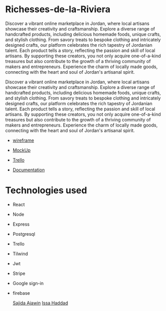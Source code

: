 # Richesses-de-la-Riviera
Discover a vibrant online marketplace in Jordan, where local artisans showcase their creativity and craftsmanship. Explore a diverse range of handcrafted products, including delicious homemade foods, unique crafts, and stylish clothing. From savory treats to bespoke clothing and intricately designed crafts, our platform celebrates the rich tapestry of Jordanian talent. Each product tells a story, reflecting the passion and skill of local artisans. By supporting these creators, you not only acquire one-of-a-kind treasures but also contribute to the growth of a thriving community of makers and entrepreneurs. Experience the charm of locally made goods, connecting with the heart and soul of Jordan's artisanal spirit.

Discover a vibrant online marketplace in Jordan, where local artisans showcase their creativity and craftsmanship. Explore a diverse range of handcrafted products, including delicious homemade foods, unique crafts, and stylish clothing. From savory treats to bespoke clothing and intricately designed crafts, our platform celebrates the rich tapestry of Jordanian talent. Each product tells a story, reflecting the passion and skill of local artisans. By supporting these creators, you not only acquire one-of-a-kind treasures but also contribute to the growth of a thriving community of makers and entrepreneurs. Experience the charm of locally made goods, connecting with the heart and soul of Jordan's artisanal spirit.

- [wireframe]()

- [MockUp]()

- [Trello](https://trello.com/b/Sut1QMku/masterpice)

- [Documentation](https://docs.google.com/presentation/d/1ktXz-bYZAzeIgBLDZEO6PqNPFc7IMf2h/edit#slide=id.p1)

# Technologies used

- React
- Node
- Express
- Postgresql
- Trello
- Tilwind
- Jwt
- Stripe
- Google sign-in
- firebase

  [Sajida Ajawin](https://github.com/sajidaajawin)
  [Issa Haddad](https://github.com/issa097)
